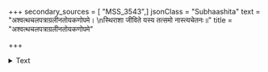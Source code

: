 +++
secondary_sources = [ "MSS_3543",]
jsonClass = "Subhaashita"
text = "अश्वत्थचलपत्राग्रलीनतोयकणोपमे।  \nस्थिराशा जीविते यस्य तत्समो नास्त्यचेतनः॥"
title = "अश्वत्थचलपत्राग्रलीनतोयकणोपमे"

+++

<details><summary>Text</summary>

अश्वत्थचलपत्राग्रलीनतोयकणोपमे।  
स्थिराशा जीविते यस्य तत्समो नास्त्यचेतनः॥
</details>
